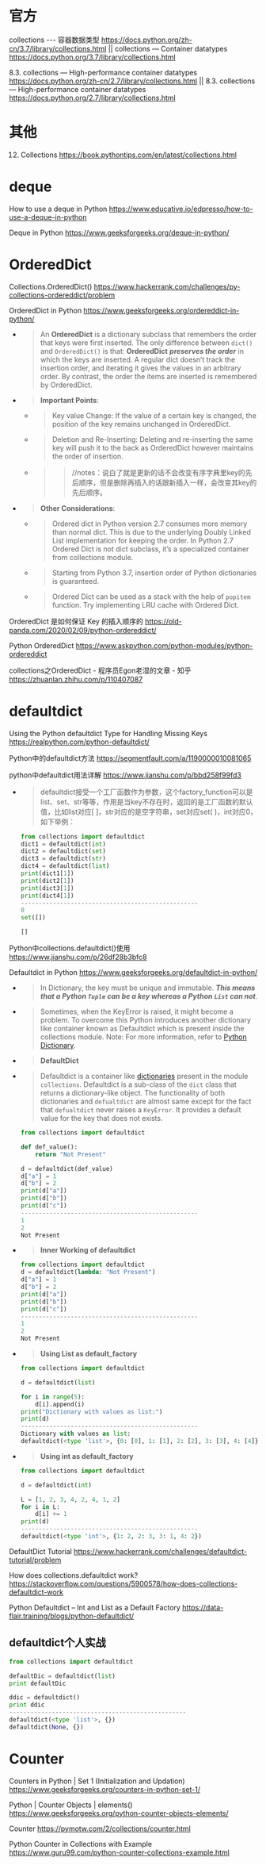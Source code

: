
# 官方

collections --- 容器数据类型 https://docs.python.org/zh-cn/3.7/library/collections.html || collections — Container datatypes https://docs.python.org/3.7/library/collections.html

8.3. collections — High-performance container datatypes https://docs.python.org/zh-cn/2.7/library/collections.html || 8.3. collections — High-performance container datatypes https://docs.python.org/2.7/library/collections.html

# 其他

12. Collections https://book.pythontips.com/en/latest/collections.html

# deque

How to use a deque in Python https://www.educative.io/edpresso/how-to-use-a-deque-in-python

Deque in Python https://www.geeksforgeeks.org/deque-in-python/

# OrderedDict

Collections.OrderedDict() https://www.hackerrank.com/challenges/py-collections-ordereddict/problem

OrderedDict in Python https://www.geeksforgeeks.org/ordereddict-in-python/
- > An **OrderedDict** is a dictionary subclass that remembers the order that keys were first inserted. The only difference between `dict()` and `OrderedDict()` is that: **OrderedDict** ***preserves the order*** in which the keys are inserted. A regular dict doesn’t track the insertion order, and iterating it gives the values in an arbitrary order. By contrast, the order the items are inserted is remembered by OrderedDict.
- > **Important Points**: 
  * > Key value Change: If the value of a certain key is changed, the position of the key remains unchanged in OrderedDict.
  * > Deletion and Re-Inserting: Deleting and re-inserting the same key will push it to the back as OrderedDict however maintains the order of insertion.
  * >> //notes：说白了就是更新的话不会改变有序字典里key的先后顺序，但是删除再插入的话跟新插入一样，会改变其key的先后顺序。
- > **Other Considerations**:
  * > Ordered dict in Python version 2.7 consumes more memory than normal dict. This is due to the underlying Doubly Linked List implementation for keeping the order. In Python 2.7 Ordered Dict is not dict subclass, it’s a specialized container from collections module.
  * > Starting from Python 3.7, insertion order of Python dictionaries is guaranteed.
  * > Ordered Dict can be used as a stack with the help of `popitem` function. Try implementing LRU cache with Ordered Dict.

OrderedDict 是如何保证 Key 的插入顺序的 https://old-panda.com/2020/02/09/python-ordereddict/

Python OrderedDict https://www.askpython.com/python-modules/python-ordereddict

collections之OrderedDict - 程序员Egon老湿的文章 - 知乎 https://zhuanlan.zhihu.com/p/110407087

# defaultdict

Using the Python defaultdict Type for Handling Missing Keys https://realpython.com/python-defaultdict/

Python中的defaultdict方法 https://segmentfault.com/a/1190000010081065

python中defaultdict用法详解 https://www.jianshu.com/p/bbd258f99fd3
- > defaultdict接受一个工厂函数作为参数，这个factory_function可以是list、set、str等等，作用是当key不存在时，返回的是工厂函数的默认值，比如list对应[ ]，str对应的是空字符串，set对应set( )，int对应0，如下举例：
  ```py
  from collections import defaultdict
  dict1 = defaultdict(int)
  dict2 = defaultdict(set)
  dict3 = defaultdict(str)
  dict4 = defaultdict(list)
  print(dict1[1])
  print(dict2[1])
  print(dict3[1])
  print(dict4[1])
  --------------------------------------------------
  0
  set([])
  
  []
  ```

Python中collections.defaultdict()使用 https://www.jianshu.com/p/26df28b3bfc8

Defaultdict in Python https://www.geeksforgeeks.org/defaultdict-in-python/
- > In Dictionary, the key must be unique and immutable. ***This means that a Python `Tuple` can be a key whereas a Python `List` can not***.
- > Sometimes, when the KeyError is raised, it might become a problem. To overcome this Python introduces another dictionary like container known as Defaultdict which is present inside the collections module. Note: For more information, refer to [Python Dictionary](https://www.geeksforgeeks.org/python-dictionary/).
- > **DefaultDict**
- > Defaultdict is a container like [dictionaries](https://www.geeksforgeeks.org/python-dictionary/) present in the module `collections`. Defaultdict is a sub-class of the `dict` class that returns a dictionary-like object. The functionality of both dictionaries and `defualtdict` are almost same except for the fact that `defualtdict` never raises a `KeyError`. It provides a default value for the key that does not exists.
  ```py
  from collections import defaultdict
  
  def def_value():
      return "Not Present"
  
  d = defaultdict(def_value)
  d["a"] = 1
  d["b"] = 2
  print(d["a"])
  print(d["b"])
  print(d["c"])
  --------------------------------------------------
  1
  2
  Not Present
  ```
- > **Inner Working of defaultdict**
  ```py
  from collections import defaultdict
  d = defaultdict(lambda: "Not Present")
  d["a"] = 1
  d["b"] = 2
  print(d["a"]) 
  print(d["b"])
  print(d["c"])
  --------------------------------------------------
  1
  2
  Not Present
  ```
- > **Using List as default_factory**
  ```py
  from collections import defaultdict
  
  d = defaultdict(list)
  
  for i in range(5):
      d[i].append(i)
  print("Dictionary with values as list:")
  print(d)
  --------------------------------------------------
  Dictionary with values as list:
  defaultdict(<type 'list'>, {0: [0], 1: [1], 2: [2], 3: [3], 4: [4]})
  ```
- > **Using int as default_factory**
  ```py
  from collections import defaultdict
  
  d = defaultdict(int)
  
  L = [1, 2, 3, 4, 2, 4, 1, 2]
  for i in L:
      d[i] += 1
  print(d)
  --------------------------------------------------
  defaultdict(<type 'int'>, {1: 2, 2: 3, 3: 1, 4: 2})
  ```

DefaultDict Tutorial https://www.hackerrank.com/challenges/defaultdict-tutorial/problem

How does collections.defaultdict work? https://stackoverflow.com/questions/5900578/how-does-collections-defaultdict-work

Python Defaultdict – Int and List as a Default Factory https://data-flair.training/blogs/python-defaultdict/

## defaultdict个人实战

```py
from collections import defaultdict

defaultDic = defaultdict(list)
print defaultDic

ddic = defaultdict()
print ddic
--------------------------------------------------
defaultdict(<type 'list'>, {})
defaultdict(None, {})
```

# Counter

Counters in Python | Set 1 (Initialization and Updation) https://www.geeksforgeeks.org/counters-in-python-set-1/

Python | Counter Objects | elements() https://www.geeksforgeeks.org/python-counter-objects-elements/

Counter https://pymotw.com/2/collections/counter.html

Python Counter in Collections with Example https://www.guru99.com/python-counter-collections-example.html
